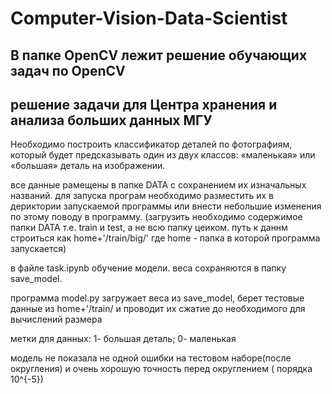 

# Computer-Vision-Data-Scientist

## В папке OpenCV лежит решение обучающих задач по OpenCV

## решение задачи для Центра хранения и анализа больших данных МГУ

Необходимо построить классификатор деталей по фотографиям, который будет предсказывать один из двух классов: «маленькая» или «большая» деталь на изображении.

все данные рамещены в папке DATA c сохранением их изначальных названий. для запуска програм необходимо разместить их в дериктории запускаемой программы или внести небольшие изменения по этому поводу в программу. (загрузить необходимо содержимое папки DATA т.е. train и test, а не всю папку цеиком. путь к даннм строиться как home+'/train/big/'  где home - папка в которой программа запускается)

в файле task.ipynb обучение модели. веса сохраняются в папку save_model.

программа model.py загружает веса из save_model, берет тестовые данные из  home+'/train/ и проводит их сжатие до необходимого для вычислений размера 

метки для данных: 1- большая деталь; 0- маленькая 

модель не показала не одной ошибки на тестовом наборе(после округления) и очень хорошую точность перед округлением ( порядка 10^{-5})

